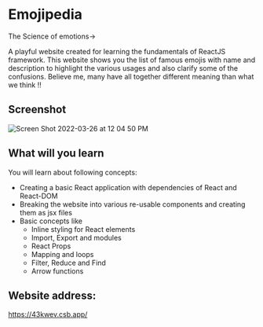 # Emojipedia
The Science of emotions->

A playful website created for learning the fundamentals of ReactJS framework. This website shows you the list of famous emojis with name and description to highlight the various usages and also clarify some of the confusions. Believe me, many have all together different meaning than what we think !!


## Screenshot 

![Screen Shot 2022-03-26 at 12 04 50 PM](https://user-images.githubusercontent.com/96052563/160228103-ec4002ed-7518-433d-bab3-eb6f1218bcee.png)


## What will you learn

You will learn about following concepts:
* Creating a basic React application with dependencies of React and React-DOM
* Breaking the website into various re-usable components and creating them as jsx files
* Basic concepts like 
   * Inline styling for React elements
   * Import, Export and modules
   * React Props
   * Mapping and loops
   * Filter, Reduce and Find
   * Arrow functions

## Website address:
https://43kwev.csb.app/
